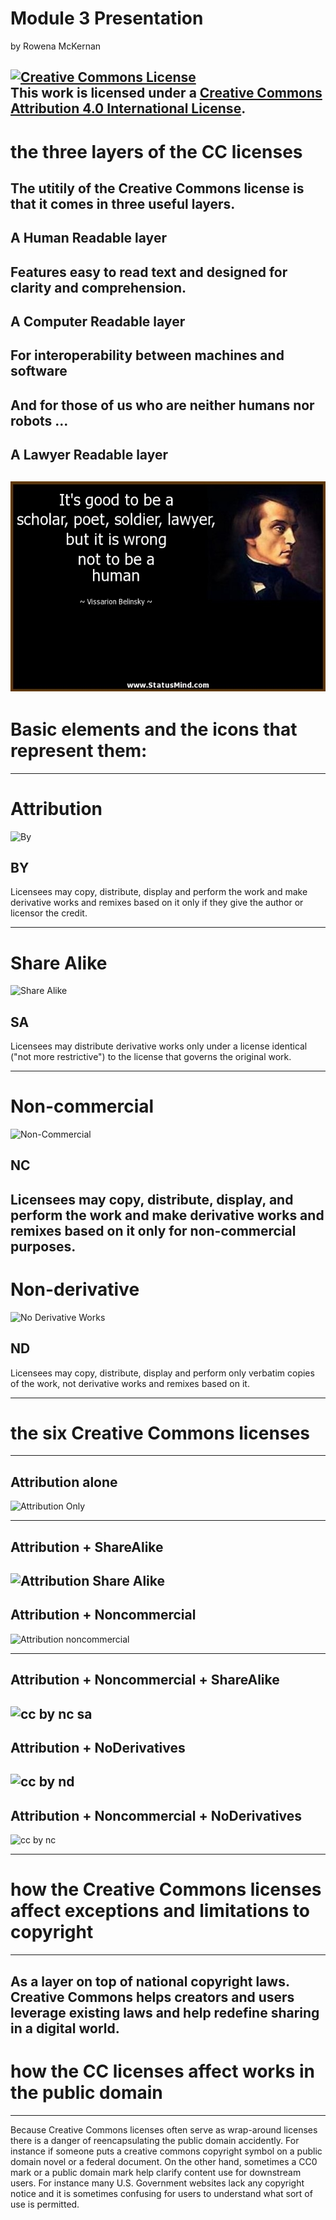 # Module 3 Presentation

by Rowena McKernan

<a rel="license" href="http://creativecommons.org/licenses/by/4.0/"><img alt="Creative Commons License" style="border-width:0" src="https://i.creativecommons.org/l/by/4.0/88x31.png" /></a><br />This work is licensed under a <a rel="license" href="http://creativecommons.org/licenses/by/4.0/">Creative Commons Attribution 4.0 International License</a>.
---

# the three layers of the CC licenses

The utitily of the Creative Commons license is that it comes in three useful layers.
---

## A Human Readable layer
Features easy to read text and designed for clarity and comprehension.
---
## A Computer Readable layer
For interoperability between machines and software
---
And for those of us who are neither humans nor robots ...
---
## A Lawyer Readable layer
![a quote about being a lawyer - humourous](https://raw.githubusercontent.com/WhatLibrarian/Presentations/master/CertificateCC/Mod3/Awesome-Facebook-Status-32064-statusmind.jpg)
---
# Basic elements and the icons that represent them:

---

# Attribution
![By](https://upload.wikimedia.org/wikipedia/commons/3/3c/Cc-by_new.svg)
## BY

Licensees may copy, distribute, display and perform the work and make derivative works and remixes based on it only if they give the author or licensor the credit.

---
# Share Alike
![Share Alike](https://upload.wikimedia.org/wikipedia/commons/2/29/Cc-sa.svg)
## SA

Licensees may distribute derivative works only under a license identical ("not more restrictive") to the license that governs the original work.  

---
# Non-commercial
![Non-Commercial](https://upload.wikimedia.org/wikipedia/commons/1/18/Creative_Commons_%22Non-Commercial%22_icon_%28SVG%2C_nominal_64x64%29.svg)
## NC

Licensees may copy, distribute, display, and perform the work and make derivative works and remixes based on it only for non-commercial purposes.
---
# Non-derivative
![No Derivative Works](https://upload.wikimedia.org/wikipedia/commons/c/c7/Cc-nd.svg)
## ND

Licensees may copy, distribute, display and perform only verbatim copies of the work, not derivative works and remixes based on it.

---

# the six Creative Commons licenses
---
## Attribution alone
![Attribution Only](https://upload.wikimedia.org/wikipedia/commons/1/16/CC-BY_icon.svg)

---

## Attribution + ShareAlike
![Attribution Share Alike](https://upload.wikimedia.org/wikipedia/commons/0/08/Cc-by-sa_%281%29.svg)
---

## Attribution + Noncommercial
![Attribution noncommercial](https://upload.wikimedia.org/wikipedia/commons/9/99/Cc-by-nc_icon.svg)

---

## Attribution + Noncommercial + ShareAlike
![cc by nc sa](https://upload.wikimedia.org/wikipedia/commons/1/12/Cc-by-nc-sa_icon.svg)
---

## Attribution + NoDerivatives
![cc by nd](https://upload.wikimedia.org/wikipedia/commons/1/16/Cc-by-nd_icon.svg)
---

## Attribution + Noncommercial + NoDerivatives
![cc by nc](https://upload.wikimedia.org/wikipedia/commons/f/f1/Cc-by-nc-nd_icon.svg)

---
# how the Creative Commons licenses affect exceptions and limitations to copyright
---
As a layer on top of national copyright laws.  Creative Commons helps creators and users leverage existing laws and help redefine sharing in a digital world.
---
# how the CC licenses affect works in the public domain
---

Because Creative Commons licenses often serve as wrap-around licenses there is a danger of reencapsulating the public domain accidently.  For instance if someone puts a creative commons copyright symbol on a public domain novel or a federal document. On the other hand, sometimes a CC0 mark or a public domain mark help clarify content use for downstream users.  For instance many U.S. Government websites lack any copyright notice and it is sometimes confusing for users to understand what sort of use is permitted.

